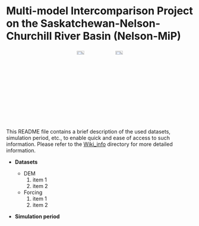 # Multi-model Intercomparison Project on the Saskatchewan-Nelson-Churchill River Basin (Nelson-MiP) 

<p align="center">
   <img src="https://github.com/MIsmlAhmed/Nelson-MiP/blob/main/Wiki_info/img/logos/GWF_FCLG_Horizontal_lrg.png" width="20%" height="5%" />
   <img src="https://github.com/MIsmlAhmed/Nelson-MiP/blob/main/Wiki_info/img/logos/IMPC_Horizontal_FC.png" width="20%" height="5%" />
</p>

This README file contains a brief description of the used datasets, simulation period, etc., to enable quick and ease of access to such information. Please refer to the [Wiki_info](https://github.com/MIsmlAhmed/Nelson-MiP/tree/main/Wiki_info) directory for more detailed information. <br>

* **Datasets** <br>
    * DEM <br>
        1. item 1
        2. item 2
    * Forcing <br>
        1. item 1
        2. item 2
        
        
* **Simulation period** <br>
